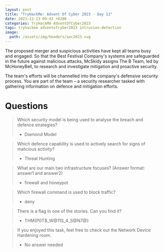 ```yaml
---
layout: post
title: "TryHackMe: Advent Of Cyber 2023 - Day 13"
date: 2023-12-13 09:42 +0200
categories: TryHackMe AdventOfCyber2023
tags: tryhackme adventofcyber2023 intrusion-detection
image:
  path: /assets/img/headers/aoc2023.svg
---
```


The proposed merger and suspicious activities have kept all teams busy and engaged. So that the Best Festival Company's systems are safeguarded in the future against malicious attacks, McSkidy assigns The B Team, led by McHoneyBell, to research and investigate mitigation and proactive security.

The team's efforts will be channelled into the company's defensive security process. You are part of the team – a security researcher tasked with gathering information on defence and mitigation efforts.

# Questions

> Which security model is being used to analyse the breach and defence strategies?
>- Diamond Model

> Which defence capability is used to actively search for signs of malicious activity?
>- Threat Hunting

> What are our main two infrastructure focuses? (Answer format: answer1 and answer2)
>- firewall and honeypot

> Which firewall command is used to block traffic?
>- deny

> There is a flag in one of the stories. Can you find it?
>- THM{P0T$_W@11S_4_S@N7@}

> If you enjoyed this task, feel free to check out the Network Device Hardening room.
>- No answer needed
